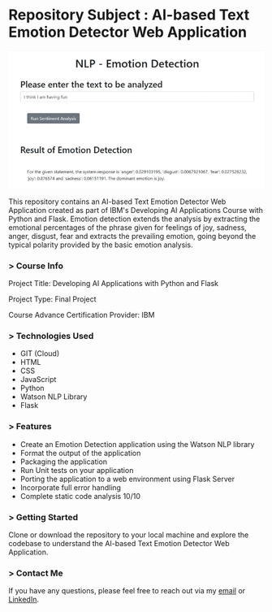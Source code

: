# Repository Subject : AI-based Text Emotion Detector Web Application

<img width="1197" alt="Emotion Detector Web App" src="https://raw.githubusercontent.com/soF0S/Text2EmotionDetect/refs/heads/assets-branch/assets/asset.jpg">

This repository contains an AI-based Text Emotion Detector Web Application created as part of IBM's Developing AI Applications Course with Python and Flask. Emotion detection extends the analysis by extracting the emotional percentages of the phrase given for feelings of joy, sadness, anger, disgust, fear and extracts the prevailing emotion, going beyond the typical polarity provided by the basic emotion analysis. 

### > Course Info
Project Title: Developing AI Applications with Python and Flask

Project Type: Final Project

Course Advance Certification Provider: IBM

### > Technologies Used

- GIT (Cloud)
- HTML
- CSS
- JavaScript
- Python
- Watson NLP Library
- Flask

### > Features

- Create an Emotion Detection application using the Watson NLP library
- Format the output of the application
- Packaging the application
- Run Unit tests on your application
- Porting the application to a web environment using Flask Server
- Incorporate full error handling
- Complete static code analysis 10/10

### > Getting Started

Clone or download the repository to your local machine and explore the codebase to understand the AI-based Text Emotion Detector Web Application. 

### > Contact Me

If you have any questions, please feel free to reach out via my [email](S0F0S@hotmail.com) or [LinkedIn](https://www.linkedin.com/in/antonios-papathanasiou-33a3661b4/).
